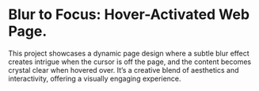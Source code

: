 # Blur to Focus: Hover-Activated Web Page.

This project showcases a dynamic page design where a subtle blur effect creates intrigue when the cursor is off the page, and the content becomes crystal clear when hovered over. It’s a creative blend of aesthetics and interactivity, offering a visually engaging experience.
